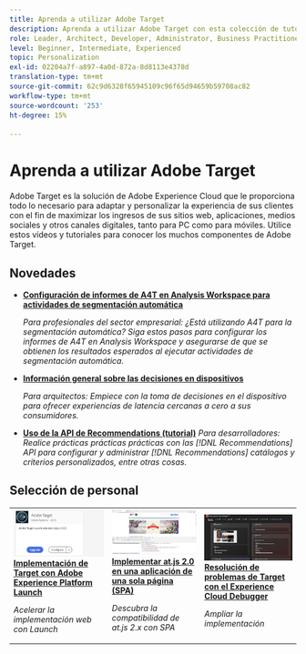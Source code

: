 ```yaml
---
title: Aprenda a utilizar Adobe Target
description: Aprenda a utilizar Adobe Target con esta colección de tutoriales y vídeos que abarcan todos sus componentes. Utilice la potencia de Adobe Target de forma eficaz.
role: Leader, Architect, Developer, Administrator, Business Practitioner
level: Beginner, Intermediate, Experienced
topic: Personalization
exl-id: 02204a7f-a897-4a0d-872a-8d8113e4378d
translation-type: tm+mt
source-git-commit: 62c9d6328f65945109c96f65d94659b59708ac82
workflow-type: tm+mt
source-wordcount: '253'
ht-degree: 15%

---
```


# Aprenda a utilizar Adobe Target

Adobe Target es la solución de Adobe Experience Cloud que le proporciona todo lo necesario para adaptar y personalizar la experiencia de sus clientes con el fin de maximizar los ingresos de sus sitios web, aplicaciones, medios sociales y otros canales digitales, tanto para PC como para móviles. Utilice estos vídeos y tutoriales para conocer los muchos componentes de Adobe Target.

## Novedades

* **[Configuración de informes de A4T en Analysis Workspace para actividades de segmentación automática](integrations/set-up-a4t-reports-in-analysis-workspace-for-auto-target-activities.md)**

   *Para profesionales del sector empresarial: ¿Está utilizando A4T para la segmentación automática? Siga estos pasos para configurar los informes de A4T en Analysis Workspace y asegurarse de que se obtienen los resultados esperados al ejecutar actividades de segmentación automática.*
* **[Información general sobre las decisiones en dispositivos](implementation/on-device-decisioning-overview.md)**

   *Para arquitectos: Empiece con la toma de decisiones en el dispositivo para ofrecer experiencias de latencia cercanas a cero a sus consumidores.*
* **[Uso de la API de Recommendations (tutorial)](recommendations-api-tutorial/recs-api-overview.md)**
   *Para desarrolladores: Realice prácticas prácticas prácticas con las  [!DNL Recommendations] API para configurar y administrar  [!DNL Recommendations] catálogos y criterios personalizados, entre otras cosas.*

<!--* **[Implement Adobe Target with Adobe Mobile Services SDK v4 for Android (Tutorial)](mobile-v4/overview.md)**
    *For developers who are already using Adobe Mobile Services SDK v4: learn how to start personalizing app experiences with Adobe Target. These steps are provided as legacy user support.*<!-- Concepts learned here are also applicable to Adobe Experience Platform Mobile SDK (v5).-->

<!--* **[Use Recommendations Offers (Video)](recommendations/use-recommendations-offers.md)**
    *For all Target Users: Learn how to use product recommendations in A/B and Experience Targeting Activities.*-->

<!--
* **[Create a Recommendations Activity (Video)](recommendations/create-a-recommendations-activity.md)**
    <br>
    *Recommend products to your customers at scale with this Premium feature.* -->

## Selección de personal

<table>
<tr>
  <td>
    <a href="https://docs.adobe.com/content/help/en/experience-cloud/implementing-in-websites-with-launch/implement-solutions/target.html">
      <img alt="Implementación de Target con Adobe Experience Platform Launch" src="assets/launch_referencearchitectureguides.png" />
    </a>
    <div>
      <a href="https://docs.adobe.com/content/help/en/experience-cloud/implementing-in-websites-with-launch/implement-solutions/target.html">
    <strong>Implementación de Target con Adobe Experience Platform Launch</strong>
    </a>
    </div>
    <p>
    <em>Acelerar la implementación web con Launch</em>
    <p>
  </td>
  <td>
    <a href="implementation/implement-atjs-20-in-a-single-page-application.md">
      <img alt="Implementar at.js 2.0 en una aplicación de una sola página (SPA)" src="assets/implementing_adobetargetsatjs20inasinglepageapplicationspa.png" />
    </a>
    <div>
      <a href="implementation/implement-atjs-20-in-a-single-page-application.md">
    <strong>Implementar at.js 2.0 en una aplicación de una sola página (SPA)</strong>
    </a>
    </div>
    <p>
    <em>Descubra la compatibilidad de at.js 2.x con SPA</em>
    <p>
  </td>
  <td>
    <a href="troubleshooting/troubleshoot-with-the-experience-cloud-debugger.md">
      <img alt="Resolución de problemas de Target con el Experience Cloud Debugger" src="assets/using_the_experienceclouddebuggerwithadobetarget.png" />
    </a>
    <div>
      <a href="troubleshooting/troubleshoot-with-the-experience-cloud-debugger.md">
    <strong>Resolución de problemas de Target con el Experience Cloud Debugger</strong>
    </a>
    </div>
    <p>
    <em>Ampliar la implementación</em>
    <p>
  </td>
</tr>
</table>
